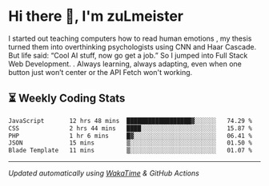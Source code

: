 # Hi there 👋, I'm zuLmeister

I started out teaching computers how to read human emotions , my thesis turned them into overthinking psychologists using CNN and Haar Cascade.
But life said: “Cool AI stuff, now go get a job.” So I jumped into Full Stack Web Development. .
Always learning, always adapting, even when one button just won’t center or the API Fetch won't working.

## ⏳ Weekly Coding Stats
<!--START_SECTION:waka-->

```txt
JavaScript       12 hrs 48 mins  ██████████████████▓░░░░░░   74.29 %
CSS              2 hrs 44 mins   ████░░░░░░░░░░░░░░░░░░░░░   15.87 %
PHP              1 hr 6 mins     █▓░░░░░░░░░░░░░░░░░░░░░░░   06.41 %
JSON             15 mins         ▒░░░░░░░░░░░░░░░░░░░░░░░░   01.50 %
Blade Template   11 mins         ▒░░░░░░░░░░░░░░░░░░░░░░░░   01.07 %
```

<!--END_SECTION:waka-->

---
*Updated automatically using [WakaTime](https://wakatime.com/) & GitHub Actions*
